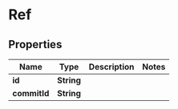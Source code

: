 

# Ref


## Properties

Name | Type | Description | Notes
------------ | ------------- | ------------- | -------------
**id** | **String** |  | 
**commitId** | **String** |  | 



